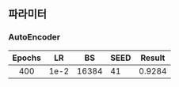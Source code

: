 ## 파라미터

### AutoEncoder

|  Epochs |    LR    |      BS     |SEED|Result|
|:------------------:| -----|:---------------:|-----------|--------------|
|400|1e-2   |16384|41|0.9284|



